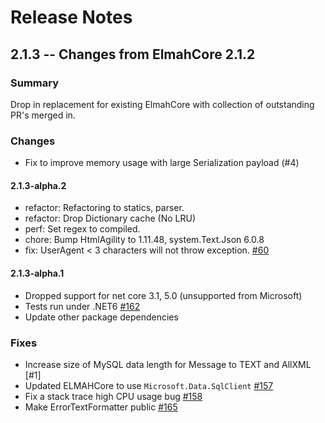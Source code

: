 # Release Notes

## 2.1.3 -- Changes from ElmahCore 2.1.2

### Summary

Drop in replacement for existing ElmahCore with collection of outstanding PR's merged in.

### Changes

- Fix to improve memory usage with large Serialization payload (#4)

#### 2.1.3-alpha.2

- refactor: Refactoring to statics, parser.
- refactor: Drop Dictionary cache (No LRU)
- perf: Set regex to compiled.
- chore: Bump HtmlAgility to 1.11.48, system.Text.Json 6.0.8
- fix: UserAgent < 3 characters will not throw exception. [#60](https://github.com/ElmahCore/ElmahCore/issues/168)


#### 2.1.3-alpha.1

- Dropped support for net core 3.1, 5.0 (unsupported from Microsoft)
- Tests run under .NET6 [#162](https://github.com/ElmahCore/ElmahCore/pull/162)
- Update other package dependencies

### Fixes

- Increase size of MySQL data length for Message to TEXT and AllXML [#1]
- Updated ELMAHCore to use `Microsoft.Data.SqlClient` [#157](https://github.com/ElmahCore/ElmahCore/pull/163)
- Fix a stack trace high CPU usage bug [#158](https://github.com/ElmahCore/ElmahCore/pull/164)
- Make ErrorTextFormatter public [#165](https://github.com/ElmahCore/ElmahCore/pull/165)